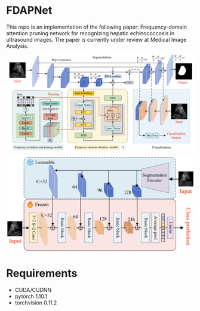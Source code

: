 # FDAPNet
This repo is an implementation of the following paper: Frequency-domain attention pruning network for recognizing hepatic echinococcosis in ultrasound images. The paper is currently under review at Medical Image Analysis.

<p align="center">
  <img src="model/figs/segment_model.png" width="700"/>
</p>

<p align="center">
  <img src="model/figs/classify_model.png" width="500"/>
</p>

# Requirements
+ CUDA/CUDNN
+ pytorch 1.10.1
+ torchvision 0.11.2
